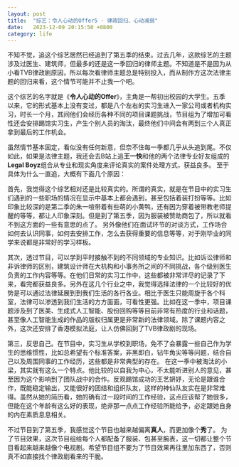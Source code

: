 ```yaml
---
layout: post
title:  "综艺：令人心动的Offer5 - 律政回归、心动减弱"
date:   2023-12-09 20:15:50 +0800
category: life
---
```


不知不觉，追这个综艺居然已经追到了第五季的结束。过去几年，这款综艺的主题涉及过医生、建筑师，但最多的还是这一季回归的律师主题。不知道是不是因为从小看TVB律政剧原因，所以每次看律师主题总是特别投入，而从制作方这次法律主题的回归来看，这个情节可能并不止我一个吧。

这个综艺的名字就是《**令人心动的Offer**》，主角是一帮初出校园的大学生。五季以来，它的形式基本上没有变过，都是八个左右的实习生进入一家公司或者机构实习，时长一个月，其间他们会经历各种不同的项目课题挑战，节目组为了增加可看性还会安排踢馆实习生，产生个别人员的淘汰，最终他们中间会有两到三个人真正拿到最后的工作机会。

虽然情节基本固定，看似没有任何新意，但奈不住每一季都几乎从头追到尾。不仅如此，如果是法律主题，我还会去B站上追**王一快**和他的两个法律专业好友组成的**Legal Boyz**组合从专业和现实角度来评论真实的案件处理方式，获益良多。 至于具体为什么一直追，大概有下面几个原因：

首先，我觉得这个综艺相对还是比较真实的。所谓的真实，就是在节目中的实习生们遇到的一些职场的情况在显示中基本上都会遇到，甚至包括着装打扮等等。比如印象比较深的是第二季的朱一喧带着有些萌的小黄鸭，还有因为穿着被带教老师提醒的等等，都让人印象深刻。但是到了第五季，因为服装被赞助商包了，所以就看不到这方面的一些有意思的点了。 另外像他们在面试环节的对谈方式，工作场合如何去认识同事，如何去安排工作，怎么去获得重要的信息等等，对于刚毕业的同学来说都是非常好的学习样板。 

其次，透过节目，可以学到平时接触不到的不同领域的专业知识。比如诉讼律师和非诉律师的区别，建筑设计师在大机构和小事务所之间的不同挑战，各个级别医生负责的工作内容等等。在他们日常的实习工作中，这些都被非常详尽的记录了下来，看完都获益良多。另外在这几个行业之中，我觉得选择法律的一个比较好的优势是可以通过法律延展到到我们生活的各行各业。相比于医生只能周旋于各个科室，法律可以渗透到我们生活的方方面面，可看性更强。比如在这一季中，项目课题涉及到了医美、生成式人工智能、股份回购等等目前非常有热度的行业和话题，甚至像人工智能生成的作品的版权归属更是非常新的法律领域。除了课题内容之外，这次还安排了香港模拟法庭，让人仿佛回到了TVB律政剧的现场。

第三，反思自己。在节目中，实习生从学校到职场，免不了会暴露一些自己作为学生的思维惯性，比如总希望有个标准答案，非黑即白，钻牛角尖等等问题，结合自己以及周围同事的工作经历，这些都是非常典型的存在。 在这一季中被淘汰的小梁，其实就有这么一个特点。他比较的以自我为中心，不太能听进别人的意见，甚至因为这个影响到了团队战中的合作。反观踢馆成功的王艺妍妤，无论是跟谁合作，既能稳定输出，又能很好的团结和组织队友，这样的神仙队友实在是非常难得。虽然从她的简历看，她的确有过一段时间的工作经验，这点应该帮了她很多，但能在这个年龄有这么好的表现，绝非那一点点工作经验所能给予，必定跟她自身的内在素质息息相关。

不过节目到了第五季，我感觉这个节目也越来越偏离**真人**，而更加像个**秀**了。 为了节目效果，这次节目组给每个人都配备了服装、包甚至腕表，这一切都让整个节目看起来越来越像个电视剧。希望节目组不要为了节目效果再往里加东西了，否则真不如直接找个律政剧看来的干脆。